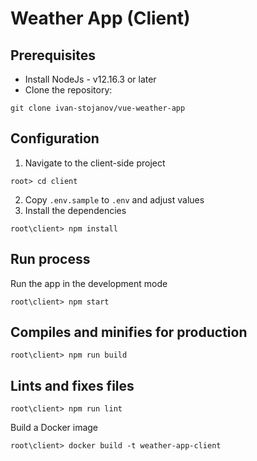# Weather App (Client)

## Prerequisites

[//]: # "anything that the developer needs to install and set up before continuing"

- Install NodeJs - v12.16.3 or later
- Clone the repository:
```
git clone ivan-stojanov/vue-weather-app
```
## Configuration

1. Navigate to the client-side project
```
root> cd client
```
2. Copy `.env.sample` to `.env` and adjust values
3. Install the dependencies
```
root\client> npm install
```
## Run process
Run the app in the development mode
```
root\client> npm start
```
## Compiles and minifies for production
```
root\client> npm run build
```
## Lints and fixes files
```
root\client> npm run lint
```
Build a Docker image
```
root\client> docker build -t weather-app-client
```